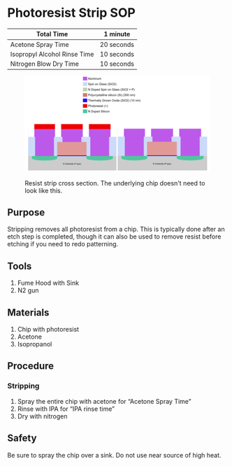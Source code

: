 # Photoresist Strip SOP

| Total Time                   | 1 minute   |
| ---------------------------- | ---------- |
| Acetone Spray Time           | 20 seconds |
| Isopropyl Alcohol Rinse Time | 10 seconds |
| Nitrogen Blow Dry Time       | 10 seconds |

<figure><img src="../../.gitbook/assets/strip_cross_section.png" alt=""><figcaption><p>Resist strip cross section. The underlying chip doesn't need to look like this.</p></figcaption></figure>

## Purpose

Stripping removes all photoresist from a chip. This is typically done after an etch step is completed, though it can also be used to remove resist before etching if you need to redo patterning.

## Tools

1. Fume Hood with Sink
2. N2 gun

## Materials

1. Chip with photoresist
2. Acetone
3. Isopropanol

## Procedure

### Stripping

1. Spray the entire chip with acetone for “Acetone Spray Time”
2. Rinse with IPA for “IPA rinse time”
3. Dry with nitrogen

## Safety

Be sure to spray the chip over a sink. Do not use near source of high heat.
